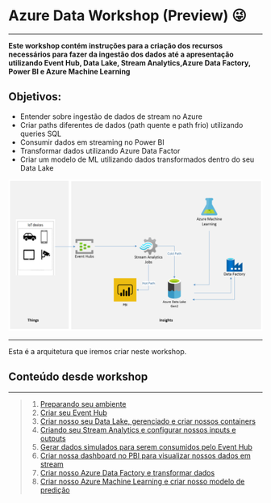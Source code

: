 # Azure Data Workshop (Preview) :stuck_out_tongue_winking_eye:
___

**Este workshop contém instruções para a criação dos recursos necessários para fazer da ingestão dos dados até a apresentação utilizando Event Hub, Data Lake, Stream Analytics,Azure Data Factory, Power BI e Azure Machine Learning**

## Objetivos: ##

- Entender sobre ingestão de dados de stream no Azure
- Criar paths diferentes de dados (path quente e path frio) utilizando queries SQL
- Consumir dados em streaming no Power BI
- Transformar dados utilizando Azure Data Factor
- Criar um modelo de ML utilizando dados transformados dentro do seu Data Lake

![img1](/img/arquitetura.png)
___

Esta é a arquitetura que iremos criar neste workshop.

## Conteúdo desde workshop 
___

> 1. [Preparando seu ambiente](./readme/resourcegroup.md)
> 2. [Criar seu Event Hub](./readme/event_hub.md)
> 3. [Criar nosso seu Data Lake, gerenciado e criar nossos containers](./readme/data_lake.md)
> 4. [Criando seu Stream Analytics e configurar nossos inputs e outputs](./readme/stream_analytics.md)
> 5. [Gerar dados simulados para serem consumidos pelo Event Hub](./readme/event_generator.md)
> 6. [Criar nossa dashboard no PBI para visualizar nossos dados em stream](./readme/dashboard_pbi.md)
> 7. [Criar nosso Azure Data Factory e transformar dados](./readme/data_factory.md)
> 8. [Criar nosso Azure Machine Learning e criar nosso modelo de predição](./readme/ml.md)
